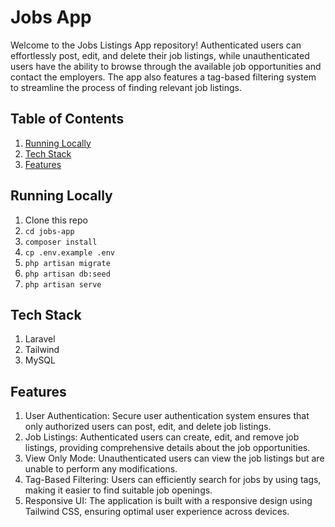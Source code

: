 # Jobs App

Welcome to the Jobs Listings App repository! Authenticated users can effortlessly post, edit, and delete their job listings, while unauthenticated users have the ability to browse through the available job opportunities and contact the employers. The app also features a tag-based filtering system to streamline the process of finding relevant job listings.

## Table of Contents

1. [Running Locally](#running-locally)
1. [Tech Stack](#tech-stack)
1. [Features](#features)

## Running Locally

1. Clone this repo
1. `cd jobs-app`
1. `composer install`
1. `cp .env.example .env`
1. `php artisan migrate`
1. `php artisan db:seed`
1. `php artisan serve`

## Tech Stack

1. Laravel
1. Tailwind
1. MySQL

## Features

1. User Authentication: Secure user authentication system ensures that only authorized users can post, edit, and delete job listings.
1. Job Listings: Authenticated users can create, edit, and remove job listings, providing comprehensive details about the job opportunities.
1. View Only Mode: Unauthenticated users can view the job listings but are unable to perform any modifications.
1. Tag-Based Filtering: Users can efficiently search for jobs by using tags, making it easier to find suitable job openings.
1. Responsive UI: The application is built with a responsive design using Tailwind CSS, ensuring optimal user experience across devices.
